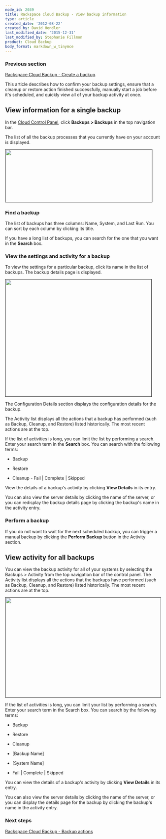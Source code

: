 ```yaml
---
node_id: 2039
title: Rackspace Cloud Backup - View backup information
type: article
created_date: '2012-08-22'
created_by: David Hendler
last_modified_date: '2015-12-31'
last_modified_by: Stephanie Fillmon
product: Cloud Backup
body_format: markdown_w_tinymce
---
```


### Previous section

[Rackspace Cloud Backup - Create a backup](/howto/rackspace-cloud-backup-create-a-backup-0).

This article describes how to confirm your backup settings, ensure that a cleanup or restore action finished successfully, manually start a job before it's
scheduled, and quickly view all of your backup activity at once.

## View information for a single backup

In the [Cloud Control Panel](https://mycloud.rackspace.com), click **Backups &gt; Backups** in the top navigation bar.

The list of all the backup processes that you currently have on your account is displayed.

<p><img alt="" height="170" src="https://8026b2e3760e2433679c-fffceaebb8c6ee053c935e8915a3fbe7.ssl.cf2.rackcdn.com/field/image/1842-2039-IMG-1.png" width="476" border="1"
/></p>

### Find a backup

The list of backups has three columns: Name, System, and Last Run. You can sort by each column by clicking its title.

If you have a long list of backups, you can search for the one that you want in the **Search** box.


### View the settings and activity for a backup

To view the settings for a particular backup, click its name in the list of backups. The backup details page is displayed.

<p><img alt="" height="379" src="https://8026b2e3760e2433679c-fffceaebb8c6ee053c935e8915a3fbe7.ssl.cf2.rackcdn.com/field/image/1842-2039-IMG-2.png" width="474" border="1"
/></p>

The Configuration Details section displays the configuration details for the backup.

The Activity list displays all the actions that a backup has performed (such as Backup, Cleanup, and Restore) listed historically.
The most recent actions are at the top.

If the list of activities is long, you can limit the list by performing a search. Enter your search term in the **Search** box. You can
search with the following terms:

- Backup

- Restore

- Cleanup - Fail | Complete | Skipped

View the details of a backup's activity by clicking **View Details** in its entry.

You can also view the server details by clicking the name of the server, or you can redisplay the backup details page by clicking
the backup's name in the activity entry.


### Perform a backup

If you do not want to wait for the next scheduled backup, you can trigger a manual backup by clicking the **Perform
Backup** button in the Activity section.

## View activity for all backups

You can view the backup activity for all of your systems by selecting the Backups > Activity from the top navigation bar of the
control panel. The Activity list displays all the actions that the backups have performed (such as Backup, Cleanup, and Restore)
listed historically. The most recent actions are at the  top.

<p><img alt="" height="323" src="https://8026b2e3760e2433679c-fffceaebb8c6ee053c935e8915a3fbe7.ssl.cf2.rackcdn.com/field/image/1842-2039-IMG-3.png" width="666" border="1"
/></p>

If the list of activities is long, you can limit your list by performing a search. Enter your search term in the Search box. You can
search by the following terms:

- Backup

- Restore

- Cleanup

- [Backup Name]

- [System Name]

- Fail | Complete | Skipped

You can view the details of a backup's activity by clicking **View Details** in its entry.

You can also view the server details by clicking the name of the server, or you can display the details page for the backup by
clicking the backup's name in the activity entry.

### Next steps

[Rackspace Cloud Backup - Backup actions](/howto/rackspace-cloud-backup-backup-actions-0)
